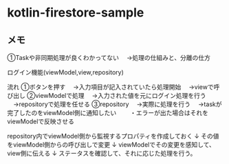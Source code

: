 # kotlin-firestore-sample

## メモ

①Taskや非同期処理が良くわかってない
　→処理の仕組みと、分離の仕方



ログイン機能(viewModel,view,repository)

流れ
①ボタンを押す
　→入力項目が記入されていたら処理開始
　→viewで呼び出し
②viewModelで処理
　→入力された値を元にログイン処理を行う
　→repositoryで処理を任せる
③repository
　→実際に処理を行う
　→taskが完了したのをviewModel側に通知したい
　　・エラーが出た場合はそれをviewModelで反映させる

repository内でviewModel側から監視するプロパティを作成しておく
↓
その値をviewModel側からの呼び出しで変更
↓
viewModelでその変更を感知して、view側に伝える
↓
ステータスを確認して、それに応じた処理を行う。
　
